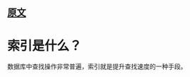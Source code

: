 ## [原文](https://blog.csdn.net/u010425776/article/details/60968248)

# 索引是什么？

数据库中查找操作非常普遍，索引就是提升查找速度的一种手段。